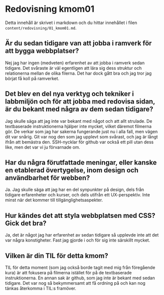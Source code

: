 ---
---
Redovisning kmom01
=========================
Detta innehåll är skrivet i markdown och du hittar innehållet i filen `content/redovisning/01_kmom01.md`.

Är du sedan tidigare van att jobba i ramverk för att bygga webbplatser?
-------------------------
Nej jag har ingen (medveten) erfarenhet av att jobba i ramverk sedan tidigare. Det svåraste är väl egentligen att lära sig dess struktur och relationerna mellan de olika filerna. Det har dock gått bra och jag tror jag börjat få koll på ramverket.

Det blev en del nya verktyg och tekniker i labbmiljön och för att jobba med redovisa sidan, är du bekant med några av dem sedan tidigare?
-------------------------
Jag skulle säga att jag inte var bekant med något och att allt strulade. De textbaserade instruktionerna hjälper inte mycket, vilket däremot filmerna gör.
De verkar som jag har sakerna fungerande just nu i alla fall, men vägen dit var snårig. Git var nog den som jag upplevt som svårast, och jag är långt ifrån
att bemästra den. SSH-nycklar för github var också ett pill utan dess like, men det var vi ju förvarnade om.

Har du några förutfattade meningar, eller kanske en etablerad övertygelse, inom design och användbarhet för webben?
-------------------------
Ja. Jag skulle säga att jag har en del synpunkter på design, dels från tidigare erfarenheter och kurser, och dels utifrån ett UX-perspektiv. Inte minst när det kommer till tillgänglighetsaspekter.

Hur kändes det att styla webbplatsen med CSS? Gick det bra?
-------------------------
Ja, det är något jag har erfarenhet av sedan tidigare så upplevde inte att det var några konstigheter. Fast jag gjorde i och för sig inte särskillt mycket.

Vilken är din TIL för detta kmom?
-------------------------
TIL för detta moment (som jag också borde tagit med mig från föregående kura) är att fokusera på filmerna istället för på de textbaserade instruktionerna.
En annan sak är github, som jag inte är bekant med sedan tidigare. Det var nog så bekymmersamt att få ordning på och kan nog tänkas återkomma i TIL:s framöver.
